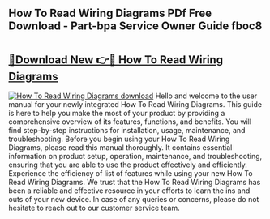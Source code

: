 ## How To Read Wiring Diagrams PDf Free Download - Part-bpa Service Owner Guide fboc8

# <h2><a href="http://dfsae5.blite.top/?on=How+To+Read+Wiring+Diagrams">🔗Download New 👉🔴 How To Read Wiring Diagrams</a></h2>

[![How To Read Wiring Diagrams download](https://i.imgur.com/lujVjoI.png)](http://dfsae5.blite.top/?on=How+To+Read+Wiring+Diagrams)
Hello and welcome to the user manual for your newly integrated How To Read Wiring Diagrams. This guide is here to help you make the most of your product by providing a comprehensive overview of its features, functions, and benefits. You will find step-by-step instructions for installation, usage, maintenance, and troubleshooting. Before you begin using your How To Read Wiring Diagrams, please read this manual thoroughly. It contains essential information on product setup, operation, maintenance, and troubleshooting, ensuring that you are able to use the product effectively and efficiently. Experience the efficiency of list of features while using your new How To Read Wiring Diagrams. We trust that the How To Read Wiring Diagrams has been a reliable and effective resource in your efforts to learn the ins and outs of your new device. In case of any queries or concerns, please do not hesitate to reach out to our customer service team.
